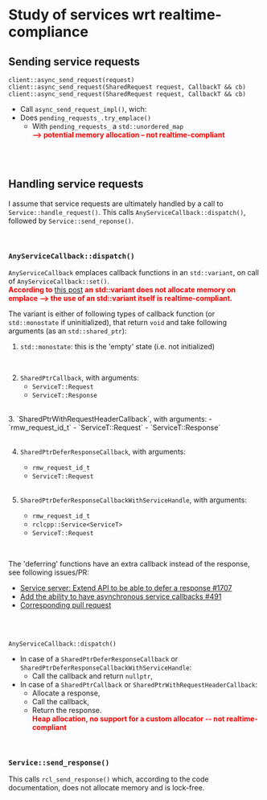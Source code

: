 # Study of services wrt realtime-compliance

## Sending service requests

`client::async_send_request(request)`</br>
`client::async_send_request(SharedRequest request, CallbackT && cb)`</br>
`client::async_send_request(SharedRequest request, CallbackT && cb)`</br>
- Call `async_send_request_impl()`, wich:
- Does `pending_requests_.try_emplace()`
  - With `pending_requests_` a `std::unordered_map`</br>
   <span style="color:red">**--> potential memory allocation – not realtime-compliant**</span> 

</br>
</br>


## Handling service requests

I assume that service requests are ultimately handled by a call to `Service::handle_request()`.
This calls `AnyServiceCallback::dispatch()`, followed by `Service::send_reponse()`.

</br>

### `AnyServiceCallback::dispatch()`

`AnyServiceCallback` emplaces callback functions in an `std::variant`, on call of `AnyServiceCallback::set()`.</br>
<span style="color:red">**According to** [this post](https://stackoverflow.com/questions/47876022/is-stdvariant-allowed-to-allocate-memory-for-its-members) **an std::variant does not allocate memory on emplace --> the use of an std::variant itself is realtime-compliant.**</span>

The variant is either of following types of callback function (or `std::monostate` if uninitialized),
that return `void` and take following arguments (as an `std::shared_ptr`):

1. `std::monostate`:  this is the 'empty' state  (i.e. not initialized)</br>
  </br>

2. `SharedPtrCallback`, with arguments:
   - `ServiceT::Request`
   - `ServiceT::Response`</br>
  </br>
3. `SharedPtrWithRequestHeaderCallback`, with arguments:
   - `rmw_request_id_t`
   - `ServiceT::Request`
   - `ServiceT::Response`</br>
   </br>

4. `SharedPtrDeferResponseCallback`, with arguments:
   - `rmw_request_id_t`
   - `ServiceT::Request`</br>
   </br>

5. `SharedPtrDeferResponseCallbackWithServiceHandle`, with arguments:
   - `rmw_request_id_t`
   - `rclcpp::Service<ServiceT>`
   - `ServiceT::Request`

</br>

The 'deferring' functions have an extra callback instead of the response, see following issues/PR:
- [Service server: Extend API to be able to defer a response #1707](https://github.com/ros2/rclcpp/issues/1707)
- [Add the ability to have asynchronous service callbacks #491](https://github.com/ros2/rclcpp/issues/491)
- [Corresponding pull request](https://github.com/ros2/rclcpp/pull/1709)

</br>
</br>


`AnyServiceCallback::dispatch()`

- In case of a `SharedPtrDeferResponseCallback` or `SharedPtrDeferResponseCallbackWithServiceHandle`:
  - Call the callback and return `nullptr`,
- In case of a `SharedPtrCallback` or `SharedPtrWithRequestHeaderCallback`:
  - Allocate a response,
  - Call the callback,
  - Return the response.</br>
  <span style="color:red">**Heap allocation, no support for a custom allocator -- not realtime-compliant**</span>

</br>

### `Service::send_response()`

This calls `rcl_send_response()` which, according to the code documentation, does not allocate memory and is lock-free.

</br>
</br>

